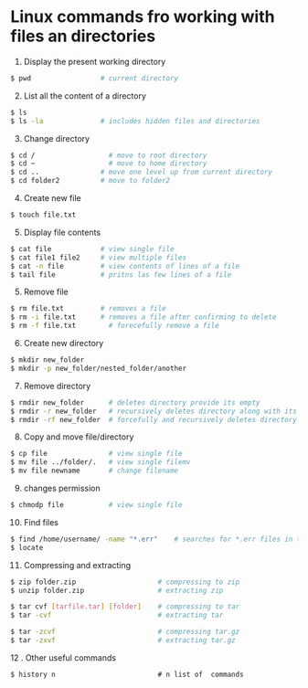 # Linux commands fro working with files an directories

1. Display the present working directory
```bash
$ pwd                 # current directory
```

2. List all the content of a directory
```bash
$ ls 
$ ls -la              # includes hidden files and directories
```

3. Change directory 
```bash
$ cd /		            # move to root directory
$ cd ~		            # move to home directory
$ cd ..               # move one level up from current directory
$ cd folder2          # move to folder2
```

4. Create new file
```bash
$ touch file.txt
```

5. Display file contents
```bash
$ cat file            # view single file
$ cat file1 file2     # view multiple files
$ cat -n file         # view contents of lines of a file
$ tail file           # pritns las few lines of a file
```

5. Remove file
```bash
$ rm file.txt         # removes a file
$ rm -i file.txt      # removes a file after confirming to delete
$ rm -f file.txt	    # forecefully remove a file
```

6. Create new directory
```bash
$ mkdir new_folder
$ mkdir -p new_folder/nested_folder/another
```

7. Remove directory
```bash
$ rmdir new_folder      # deletes directory provide its empty
$ rmdir -r new_folder 	# recursively deletes directory along with its content
$ rmdir -rf new_folder  # forcefully and recursively deletes directory along with its content
```

8. Copy and move file/directory
```bash
$ cp file               # view single file
$ mv file ../folder/.   # view single filemv
$ mv file newname       # change filename
```

9. changes permission
```bash
$ chmodp file           # view single file
```

10. Find files
```bash
$ find /home/username/ -name "*.err"    # searches for *.err files in the /home/username/ directory and all sub-directories
$ locate

```

11. Compressing and extracting 
```bash
$ zip folder.zip                    # compressing to zip 
$ unzip folder.zip                  # extracting zip

$ tar cvf [tarfile.tar] [folder]    # compressing to tar 
$ tar -cvf                          # extracting tar

$ tar -zcvf                         # compressing tar.gz 
$ tar -zxvf                         # extracting tar.gz
```

12 . Other useful commands
```
$ history n                         # n list of  commands
```

